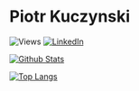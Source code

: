 # Piotr Kuczynski

![Views](https://komarev.com/ghpvc/?username=pkuczynski) [![LinkedIn](https://img.shields.io/badge/-LinkedIn-5c5c5c?&logo=Linkedin&?logoColor=white&link=https://www.linkedin.com/in/piotrkuczynski/)](https://www.linkedin.com/in/piotrkuczynski/)

[![Github Stats](https://github-readme-stats.vercel.app/api?username=pkuczynski&count_private=true&show_icons=true)](https://github.com/anuraghazra/github-readme-stats)

[![Top Langs](https://github-readme-stats.vercel.app/api/top-langs/?username=pkuczynski&langs_count=10)](https://github.com/anuraghazra/github-readme-stats)
